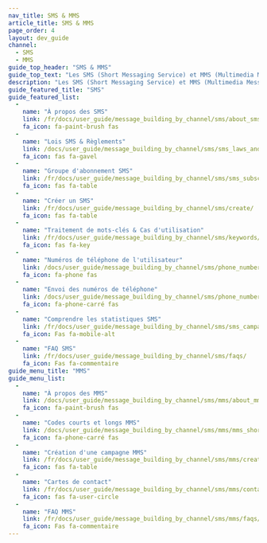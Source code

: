 ```yaml
---
nav_title: SMS & MMS
article_title: SMS & MMS
page_order: 4
layout: dev_guide
channel:
  - SMS
  - MMS
guide_top_header: "SMS & MMS"
guide_top_text: "Les SMS (Short Messaging Service) et MMS (Multimedia Messaging Service) offrent plus de moyens directs d'atteindre vos utilisateurs et clients que la plupart des autres canaux de messagerie, car il utilise leur numéro de téléphone personnel pour les atteindre. Consultez les sujets ci-dessous pour commencer avec Braze SMS ou MMS !<br><br>Vous n'êtes pas prêt pour l'un des sujets ci-dessous ? Rendez-vous sur notre collection de <a href='/docs/user_guide/onboarding_with_braze/sms_setup/'>SMS de configuration</a> pour apprendre à connaître les SMS au Brésil. <br><br>SMS et MMS ne sont pas disponibles hors de la boîte et doivent être achetés. Pour commencer avec les SMS et les MMS, contactez votre responsable de compte ou le responsable du succès client."
description: "Les SMS (Short Messaging Service) et MMS (Multimedia Messaging Service) offrent plus de moyens directs d'atteindre vos utilisateurs et clients que la plupart des autres canaux de messagerie, car il utilise leur numéro de téléphone personnel pour les atteindre."
guide_featured_title: "SMS"
guide_featured_list:
  - 
    name: "À propos des SMS"
    link: /fr/docs/user_guide/message_building_by_channel/sms/about_sms/
    fa_icon: fa-paint-brush fas
  - 
    name: "Lois SMS & Règlements"
    link: /docs/user_guide/message_building_by_channel/sms/sms_laws_and_regulations/
    fa_icon: fas fa-gavel
  - 
    name: "Groupe d'abonnement SMS"
    link: /fr/docs/user_guide/message_building_by_channel/sms/sms_subscription_group/
    fa_icon: fas fa-table
  - 
    name: "Créer un SMS"
    link: /fr/docs/user_guide/message_building_by_channel/sms/create/
    fa_icon: fas fa-table
  - 
    name: "Traitement de mots-clés & Cas d'utilisation"
    link: /fr/docs/user_guide/message_building_by_channel/sms/keywords/
    fa_icon: fas fa-key
  - 
    name: "Numéros de téléphone de l'utilisateur"
    link: /docs/user_guide/message_building_by_channel/sms/phone_numbers/user_phone_numbers/
    fa_icon: fa-phone fas
  - 
    name: "Envoi des numéros de téléphone"
    link: /docs/user_guide/message_building_by_channel/sms/phone_numbers/sending_phone_numbers/
    fa_icon: fa-phone-carré fas
  - 
    name: "Comprendre les statistiques SMS"
    link: /fr/docs/user_guide/message_building_by_channel/sms/sms_campaign_analytics/
    fa_icon: Fas fa-mobile-alt
  - 
    name: "FAQ SMS"
    link: /fr/docs/user_guide/message_building_by_channel/sms/faqs/
    fa_icon: Fas fa-commentaire
guide_menu_title: "MMS"
guide_menu_list:
  - 
    name: "À propos des MMS"
    link: /docs/user_guide/message_building_by_channel/sms/mms/about_mms/
    fa_icon: fa-paint-brush fas
  - 
    name: "Codes courts et longs MMS"
    link: /docs/user_guide/message_building_by_channel/sms/mms/mms_short_long_codes/
    fa_icon: fa-phone-carré fas
  - 
    name: "Création d'une campagne MMS"
    link: /fr/docs/user_guide/message_building_by_channel/sms/mms/create/
    fa_icon: fas fa-table
  - 
    name: "Cartes de contact"
    link: /fr/docs/user_guide/message_building_by_channel/sms/mms/contact_card/
    fa_icon: fas fa-user-circle
  - 
    name: "FAQ MMS"
    link: /fr/docs/user_guide/message_building_by_channel/sms/mms/faqs/
    fa_icon: Fas fa-commentaire
---
```



